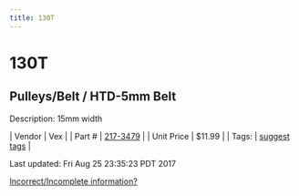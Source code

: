 ```yaml
---
title: 130T
---
```


# 130T
## Pulleys/Belt / HTD-5mm Belt
Description: 	15mm width 

| Vendor | Vex | 
| Part # | [217-3479](http://www.vexrobotics.com/vexpro/motion/belts-and-pulleys/htdbelts15.html) | 
| Unit Price | $11.99 | 
| Tags: | [suggest tags](https://docs.google.com/forms/d/e/1FAIpQLSeWyY8v3RgOty-MyWmh9U0iivNYN_molChYyS-0U-o-kOAv_g/viewform) | 

Last updated: Fri Aug 25 23:35:23 PDT 2017

 [Incorrect/Incomplete information?](https://docs.google.com/forms/d/e/1FAIpQLSeWyY8v3RgOty-MyWmh9U0iivNYN_molChYyS-0U-o-kOAv_g/viewform)